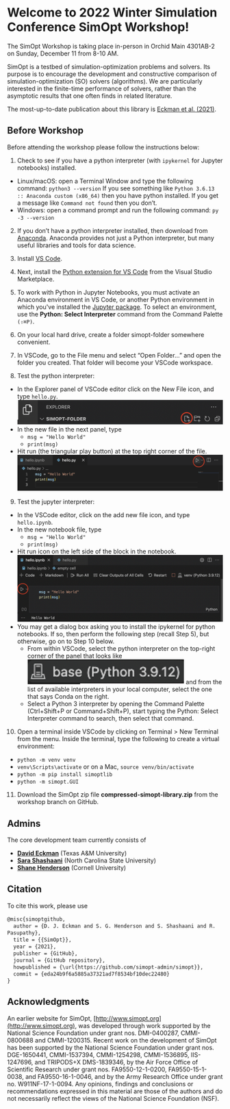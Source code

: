 # Welcome to 2022 Winter Simulation Conference SimOpt Workshop!

The SimOpt Workshop is taking place in-person in Orchid Main 4301AB-2 on Sunday, December 11 from 8-10 AM.

SimOpt is a testbed of simulation-optimization problems and solvers. Its purpose is to encourage the development and constructive comparison of simulation-optimization (SO) solvers (algorithms). We are particularly interested in the finite-time performance of solvers, rather than the asymptotic results that one often finds in related literature.

The most-up-to-date publication about this library is [Eckman et al. (2021)](https://eckman.engr.tamu.edu/wp-content/uploads/sites/233/2022/01/SimOpt-software-paper.pdf).

## Before Workshop
Before attending the workshop please follow the instructions below:

1. Check to see if you have a python interpreter (with `ipykernel` for Jupyter notebooks) installed.
* Linux/macOS: open a Terminal Window and type the following command:
`python3 --version`
If you see something like
`Python 3.6.13 :: Anaconda custom (x86_64)`
then you have python installed. If you get a message like
`Command not found`
then you don’t.
* Windows: open a command prompt and run the following command:
`py -3 --version`

2. If you don’t have a python interpreter installed, then download from [Anaconda](https://www.anaconda.com/products/distribution). Anaconda provides not just a Python interpreter, but many useful libraries and tools for data science.

3. Install [VS Code](https://code.visualstudio.com).

4. Next, install the [Python extension for VS Code](https://marketplace.visualstudio.com/items?itemName=ms-python.python) from the Visual Studio Marketplace.

5. To work with Python in Jupyter Notebooks, you must activate an Anaconda environment in VS Code, or another Python environment in which you've installed the [Jupyter package](https://pypi.org/project/jupyter/). To select an environment, use the **Python: Select Interpreter** command from the Command Palette `(⇧⌘P)`.

6. On your local hard drive, create a folder simopt-folder somewhere convenient.

7. In VSCode, go to the File menu and select “Open Folder…” and open the folder you created. That folder will become your VSCode workspace.

8. Test the python interpreter:
* In the Explorer panel of VSCode editor click on the New File icon, and type `hello.py`.
![screen-addfile](./figs/screen-addfile.png)
* In the new file in the next panel, type
  * `msg = "Hello World"`
  * `print(msg)`
* Hit run (the triangular play button) at the top right corner of the file.
![screen-py](./figs/screen-py.png)

9. Test the jupyter interpreter:
* In the VSCode editor, click on the add new file icon, and type `hello.ipynb`.
* In the new notebook file, type
  * `msg = "Hello World"`
  * `print(msg)`
* Hit run icon  on the left side of the block in the notebook.
![screen-ipy](./figs/screen-ipy.png)
* You may get a dialog box asking you to install the ipykernel for python notebooks. If so, then perform the following step (recall Step 5), but otherwise, go on to Step 10 below.
  * From within VSCode, select the python interpreter on the top-right corner of the panel that looks like ![icon-3](./figs/icon-1.png) and from the list of available interpreters in your local computer, select the one that says Conda on the right.
  * Select a Python 3 interpreter by opening the Command Palette (Ctrl+Shift+P or Command+Shift+P), start typing the Python: Select Interpreter command to search, then select that command.

10. Open a terminal inside VSCode by clicking on Terminal > New Terminal from the menu. Inside the terminal, type the following to create a virtual environment: 
  * `python -m venv venv`
  * `venv\Scripts\activate` or on a Mac, `source venv/bin/activate`
  * `python -m pip install simoptlib`
  * `python -m simopt.GUI`

11. Download the SimOpt zip file **compressed-simopt-library.zip** from the workshop branch on GitHub.




## Admins
The core development team currently consists of

- [**David Eckman**](https://eckman.engr.tamu.edu) (Texas A&M University)
- [**Sara Shashaani**](https://shashaani.wordpress.ncsu.edu) (North Carolina State University)
- [**Shane Henderson**](https://people.orie.cornell.edu/shane/) (Cornell University)


## Citation
To cite this work, please use
```
@misc{simoptgithub,
  author = {D. J. Eckman and S. G. Henderson and S. Shashaani and R. Pasupathy},
  title = {{SimOpt}},
  year = {2021},
  publisher = {GitHub},
  journal = {GitHub repository},
  howpublished = {\url{https://github.com/simopt-admin/simopt}},
  commit = {eda24b9f6a5885a37321ad7f8534bf10dec22480}
}
```

## Acknowledgments
An earlier website for SimOpt, [http://www.simopt.org](http://www.simopt.org), was developed through work supported by the National Science Foundation under grant nos. DMI-0400287, CMMI-0800688 and CMMI-1200315.
Recent work on the development of SimOpt has been supported by the National Science Foundation under grant nos. DGE-1650441, CMMI-1537394, CMMI-1254298, CMMI-1536895, IIS-1247696, and TRIPODS+X DMS-1839346, by the Air Force Office of Scientific Research under grant nos. FA9550-12-1-0200, FA9550-15-1-0038, and FA9550-16-1-0046, and by the Army Research Office under grant no. W911NF-17-1-0094.
Any opinions, findings and conclusions or recommendations expressed in this material are those of the authors and do not necessarily reflect the views of the National Science Foundation (NSF).
